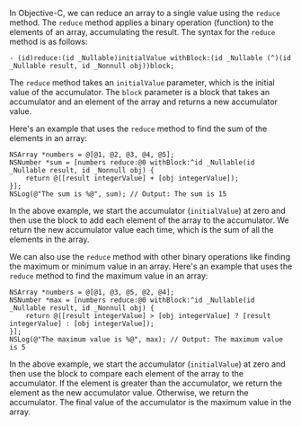 In Objective-C, we can reduce an array to a single value using the `reduce` method. The `reduce` method applies a binary operation (function) to the elements of an array, accumulating the result. The syntax for the `reduce` method is as follows:

```objc
- (id)reduce:(id _Nullable)initialValue withBlock:(id _Nullable (^)(id _Nullable result, id _Nonnull obj))block;
```

The `reduce` method takes an `initialValue` parameter, which is the initial value of the accumulator. The `block` parameter is a block that takes an accumulator and an element of the array and returns a new accumulator value.

Here's an example that uses the `reduce` method to find the sum of the elements in an array:

```objc
NSArray *numbers = @[@1, @2, @3, @4, @5];
NSNumber *sum = [numbers reduce:@0 withBlock:^id _Nullable(id _Nullable result, id _Nonnull obj) {
    return @([result integerValue] + [obj integerValue]);
}];
NSLog(@"The sum is %@", sum); // Output: The sum is 15
```

In the above example, we start the accumulator (`initialValue`) at zero and then use the block to add each element of the array to the accumulator. We return the new accumulator value each time, which is the sum of all the elements in the array.

We can also use the `reduce` method with other binary operations like finding the maximum or minimum value in an array. Here's an example that uses the `reduce` method to find the maximum value in an array:

```objc
NSArray *numbers = @[@1, @3, @5, @2, @4];
NSNumber *max = [numbers reduce:@0 withBlock:^id _Nullable(id _Nullable result, id _Nonnull obj) {
    return @([result integerValue] > [obj integerValue] ? [result integerValue] : [obj integerValue]);
}];
NSLog(@"The maximum value is %@", max); // Output: The maximum value is 5
```

In the above example, we start the accumulator (`initialValue`) at zero and then use the block to compare each element of the array to the accumulator. If the element is greater than the accumulator, we return the element as the new accumulator value. Otherwise, we return the accumulator. The final value of the accumulator is the maximum value in the array.